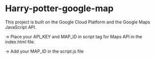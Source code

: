 # Harry-potter-google-map
This project is built on the Google Cloud Platform and the Google Maps JavaScript API.

-> Place your API_KEY and MAP_ID in script tag for Maps API in the index.html file.

-> Add your MAP_ID in the script.js file


